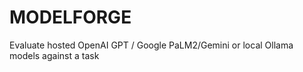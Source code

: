 # MODELFORGE
Evaluate hosted OpenAI GPT / Google PaLM2/Gemini or local Ollama models against a task
